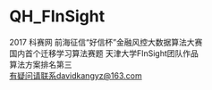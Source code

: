 # QH_FInSight
2017 科赛网
前海征信“好信杯”金融风控大数据算法大赛  
国内首个迁移学习算法赛题
天津大学FInSight团队作品  
算法方案排名第三  
有疑问请联系davidkangyz@163.com

